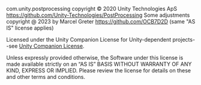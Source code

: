 com.unity.postprocessing copyright © 2020 Unity Technologies ApS
https://github.com/Unity-Technologies/PostProcessing
Some adjustments copyright @ 2023 by Marcel Greter
https://github.com/OCB7D2D (same "AS IS" license applies)

Licensed under the Unity Companion License for Unity-dependent projects--see [Unity Companion License](http://www.unity3d.com/legal/licenses/Unity_Companion_License). 

Unless expressly provided otherwise, the Software under this license is made available strictly on an “AS IS” BASIS WITHOUT WARRANTY OF ANY KIND, EXPRESS OR IMPLIED. Please review the license for details on these and other terms and conditions.

